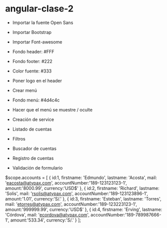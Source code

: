 # angular-clase-2


- Importar la fuente Open Sans
- Importar Bootstrap
- Importar Font-awesome

- Fondo header: #FFF
- Fondo footer: #222
- Color fuente: #333

- Poner logo en el header
- Crear menú
- Fondo menú: #4d4c4c
- Hacer que el menú se muestre / oculte

- Creación de service
- Listado de cuentas
- Filtros
- Buscador de cuentas

- Registro de cuentas
- Validación de formulario


$scope.accounts = [
		{ id:1, firstname: 'Edmundo', lastname: 'Acosta', mail: 'eacosta@atypax.com', accountNumber:'189-123123123-1', amount:'8000.99', currency:'USD$' },
		{ id:2, firstname: 'Richard', lastname: 'Solis', mail: 'rsolis@atypax.com', accountNumber:'189-123123896-1', amount:'1.01', currency:'S/.' },
		{ id:3, firstname: 'Esteban', lastname: 'Torres', mail: 'etorres@atypax.com', accountNumber:'189-123223123-1', amount:'999999.99', currency:'USD$' },
		{ id:4, firstname: 'Erving', lastname: 'Córdova', mail: 'ecordova@atypax.com', accountNumber:'189-789987666-1', amount:'533.34', currency:'S/.' }
	];
